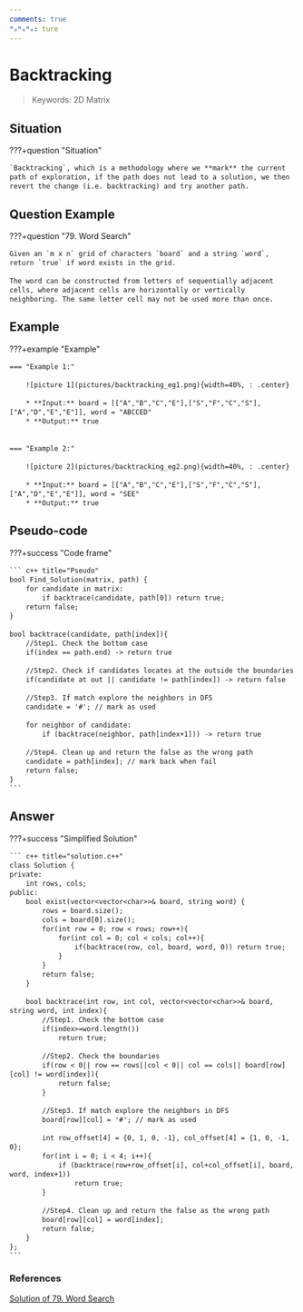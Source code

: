 ```yaml
---
comments: true
ᴴₒᴴₒᴴₒ: ture
---
```


# **Backtracking**

>Keywords: 2D Matrix

## **Situation**
???+question "Situation"

    `Backtracking`, which is a methodology where we **mark** the current path of exploration, if the path does not lead to a solution, we then revert the change (i.e. backtracking) and try another path.

## **Question Example**
???+question "79. Word Search"

    Given an `m x n` grid of characters `board` and a string `word`, return `true` if word exists in the grid.

    The word can be constructed from letters of sequentially adjacent cells, where adjacent cells are horizontally or vertically neighboring. The same letter cell may not be used more than once.

## **Example**
???+example "Example"

    === "Example 1:"

        ![picture 1](pictures/backtracking_eg1.png){width=40%, : .center}   

        * **Input:** board = [["A","B","C","E"],["S","F","C","S"],["A","D","E","E"]], word = "ABCCED"
        * **Output:** true


    === "Example 2:"

        ![picture 2](pictures/backtracking_eg2.png){width=40%, : .center}   

        * **Input:** board = [["A","B","C","E"],["S","F","C","S"],["A","D","E","E"]], word = "SEE"
        * **Output:** true


## **Pseudo-code**
???+success "Code frame"

    ``` c++ title="Pseudo"
    bool Find_Solution(matrix, path) {
        for candidate in matrix:
            if backtrace(candidate, path[0]) return true;
        return false;
    }

    bool backtrace(candidate, path[index]){
        //Step1. Check the bottom case
        if(index == path.end) -> return true

        //Step2. Check if candidates locates at the outside the boundaries
        if(candidate at out || candidate != path[index]) -> return false

        //Step3. If match explore the neighbors in DFS
        candidate = '#'; // mark as used

        for neighbor of candidate:
            if (backtrace(neighbor, path[index+1])) -> return true

        //Step4. Clean up and return the false as the wrong path
        candidate = path[index]; // mark back when fail
        return false;
    }
    ```

## **Answer**
???+success "Simplified Solution"

    ``` c++ title="solution.c++"
    class Solution {
    private:
        int rows, cols;
    public:
        bool exist(vector<vector<char>>& board, string word) {
            rows = board.size();
            cols = board[0].size();
            for(int row = 0; row < rows; row++){
                for(int col = 0; col < cols; col++){
                    if(backtrace(row, col, board, word, 0)) return true;
                }
            }
            return false;
        }

        bool backtrace(int row, int col, vector<vector<char>>& board, string word, int index){
            //Step1. Check the bottom case
            if(index>=word.length())
                return true;

            //Step2. Check the boundaries
            if(row < 0|| row == rows||col < 0|| col == cols|| board[row][col] != word[index]){
                return false;
            }

            //Step3. If match explore the neighbors in DFS
            board[row][col] = '#'; // mark as used

            int row_offset[4] = {0, 1, 0, -1}, col_offset[4] = {1, 0, -1, 0};
            for(int i = 0; i < 4; i++){
                if (backtrace(row+row_offset[i], col+col_offset[i], board, word, index+1))
                    return true;
            }

            //Step4. Clean up and return the false as the wrong path
            board[row][col] = word[index];
            return false;
        }
    };
    ```

### **References**

[Solution of 79. Word Search](https://leetcode.com/problems/word-search/editorial/)

